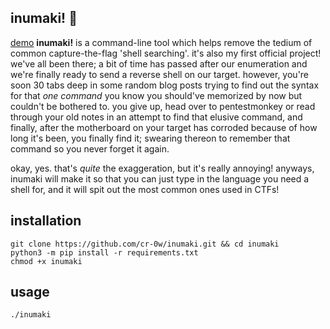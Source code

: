 ## inumaki! 🦴
[demo](/src/demo.gif)
**inumaki!** is a command-line tool which helps remove the tedium of common capture-the-flag 'shell searching'. it's also my first official project! we've all been there; a bit of time has passed after our enumeration and we're finally ready to send a reverse shell on our target. however, you're soon 30 tabs deep in some random blog posts trying to find out the syntax for that *one command* you know you should've memorized by now but couldn't be bothered to. you give up, head over to pentestmonkey or read through your old notes in an attempt to find that elusive command, and finally, after the motherboard on your target has corroded because of how long it's been, you finally find it; swearing thereon to remember that command so you never forget it again. 

okay, yes. that's *quite* the exaggeration, but it's really annoying! anyways, inumaki will make it so that you can just type in the language you need a shell for, and it will spit out the most common ones used in CTFs! 

## installation
```
git clone https://github.com/cr-0w/inumaki.git && cd inumaki
python3 -m pip install -r requirements.txt
chmod +x inumaki
```

## usage
```
./inumaki
```
